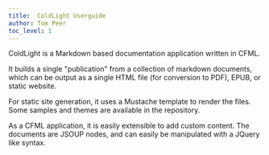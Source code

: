 ```yaml
---
title:	ColdLight Userguide
author: Tom Peer
toc_level: 1
---
```


ColdLight is a Markdown based documentation application written in CFML. 

It builds a single "publication" from a collection of markdown documents, which can be output as a single HTML file (for conversion to PDF), EPUB, or static website.

For static site generation, it uses a Mustache template to render the files. Some samples and themes are available in the repository.

As a CFML application, it is easily extensible to add custom content. The documents are JSOUP nodes, and can easily be manipulated with a JQuery like syntax.

<div href="gettingstarted.md" />
<div href="ColdLight_Documents.md" />
<div href="coldLightmarkdown.md" />
<div href="templates.md" />
<div href="toc.md" />
<div href="fuzzy.md" />
<div href="markdown_exotica.md" />


